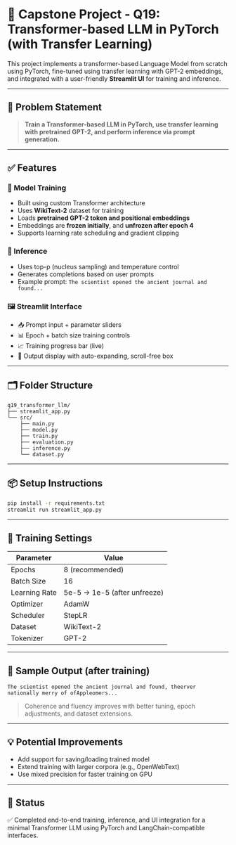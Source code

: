 
# 🧠 Capstone Project - Q19: Transformer-based LLM in PyTorch (with Transfer Learning)

This project implements a transformer-based Language Model from scratch using PyTorch, fine-tuned using transfer learning with GPT-2 embeddings, and integrated with a user-friendly **Streamlit UI** for training and inference.

---

## 🎯 Problem Statement

> **Train a Transformer-based LLM in PyTorch, use transfer learning with pretrained GPT-2, and perform inference via prompt generation.**

---

## ✅ Features

### 🧪 Model Training
- Built using custom Transformer architecture
- Uses **WikiText-2** dataset for training
- Loads **pretrained GPT-2 token and positional embeddings**
- Embeddings are **frozen initially**, and **unfrozen after epoch 4**
- Supports learning rate scheduling and gradient clipping

### 🧠 Inference
- Uses top-p (nucleus sampling) and temperature control
- Generates completions based on user prompts
- Example prompt: `The scientist opened the ancient journal and found...`

### 🖼️ Streamlit Interface
- 📥 Prompt input + parameter sliders
- 📊 Epoch + batch size training controls
- 📈 Training progress bar (live)
- 📘 Output display with auto-expanding, scroll-free box

---

## 🗂️ Folder Structure

```
q19_transformer_llm/
├── streamlit_app.py
└── src/
    ├── main.py
    ├── model.py
    ├── train.py
    ├── evaluation.py
    ├── inference.py
    └── dataset.py
```

---

## 📦 Setup Instructions

```bash
pip install -r requirements.txt
streamlit run streamlit_app.py
```

---

## 🧪 Training Settings

| Parameter         | Value                       |
|------------------|-----------------------------|
| Epochs           | 8 (recommended)             |
| Batch Size       | 16                          |
| Learning Rate    | 5e-5 → 1e-5 (after unfreeze)|
| Optimizer        | AdamW                       |
| Scheduler        | StepLR                      |
| Dataset          | WikiText-2                  |
| Tokenizer        | GPT-2                       |

---

## 📘 Sample Output (after training)
```
The scientist opened the ancient journal and found, theerver nationally merry of ofAppleomers...
```

> Coherence and fluency improves with better tuning, epoch adjustments, and dataset extensions.

---

## 💡 Potential Improvements
- Add support for saving/loading trained model
- Extend training with larger corpora (e.g., OpenWebText)
- Use mixed precision for faster training on GPU

---

## 🏁 Status
✅ Completed end-to-end training, inference, and UI integration for a minimal Transformer LLM using PyTorch and LangChain-compatible interfaces.
